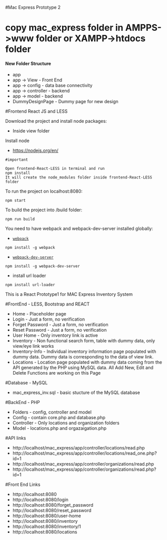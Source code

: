 #Mac Express Prototype 2

# copy mac_express folder in AMPPS->www folder or XAMPP->htdocs folder

#### New Folder Structure ####
* app
* app -> View - Front End
* app -> config - data base connectivity
* app -> controller - backend
* app -> model - backend
* DummyDesignPage - Dummy page for new design

#Frontend React JS and LESS

Download the project and install node packages: 
* Inside view folder

Install node
* https://nodejs.org/en/

```
#important

Open frontend-React-LESS in terminal and run
npm install 
It will create the node_modules folder inside frontend-React-LESS folder
```

To run the project on localhost:8080:
```
npm start
```

To build the project into /build folder:
```
npm run build
```

You need to have webpack and webpack-dev-server installed globally:
* [`webpack`](http://webpack.github.io/docs/)
```
npm install -g webpack
```

* [`webpack-dev-server`](http://webpack.github.io/docs/webpack-dev-server.html)
```
npm install -g webpack-dev-server
```
* install url loader
```
npm install url-loader
```

This is a React Prototype1 for MAC Express Inventory System

#FrontEnd - LESS, Bootstrap and REACT
* Home - Placeholder page
* Login -  Just a form, no verification
* Forget Password -  Just a form, no verification
* Reset Password -  Just a form, no verification
* User Home - Only inventory link is active
* Inventory - Non functional search form, table with dummy data, only view/eye link works
* Inventory-Info - Individual inventory information page populated with dummy data. Dummy data is corresponding to the data of view link.
* Locations - Location page populated with dummy data coming from the API generated by the PHP using MySQL data. All Add New, Edit and Delete Functions are working on this Page


#Database - MySQL
* mac_express_inv.sql - basic stucture of the MySQL database

#BackEnd - PHP
* Folders -  config, controller and model
* Config - contain core.php and database.php
* Controller - Only locations and organization folders
* Model - locations.php and orgazaigation.php


#API links
* http://localhost/mac_express/app/controller/locations/read.php
* http://localhost/mac_express/app/controller/locations/read_one.php?id=1
* http://localhost/mac_express/app/controller/organizations/read.php
* http://localhost/mac_express/app/controller/organizations/read.php?id=1

#Front End Links
* http://localhost:8080
* http://localhost:8080/login
* http://localhost:8080/forget_password
* http://localhost:8080/reset_password
* http://localhost:8080/user-home
* http://localhost:8080/inventory
* http://localhost:8080/inventory/1
* http://localhost:8080/locations

